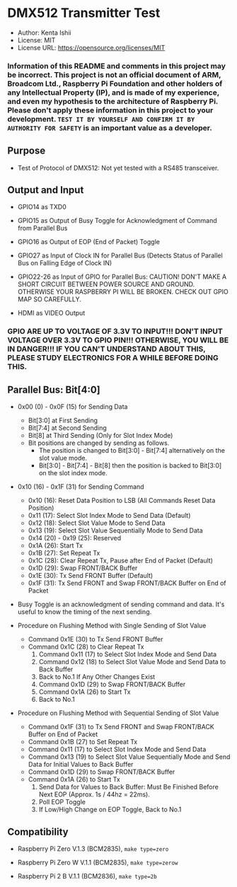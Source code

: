 # DMX512 Transmitter Test

* Author: Kenta Ishii
* License: MIT
* License URL: https://opensource.org/licenses/MIT

### Information of this README and comments in this project may be incorrect. This project is not an official document of ARM, Broadcom Ltd., Raspberry Pi Foundation and other holders of any Intellectual Property (IP), and is made of my experience, and even my hypothesis to the architecture of Raspberry Pi. Please don't apply these information in this project to your development. `TEST IT BY YOURSELF AND CONFIRM IT BY AUTHORITY FOR SAFETY` is an important value as a developer.

## Purpose

* Test of Protocol of DMX512: Not yet tested with a RS485 transceiver.

## Output and Input

* GPIO14 as TXD0

* GPIO15 as Output of Busy Toggle for Acknowledgment of Command from Parallel Bus

* GPIO16 as Output of EOP (End of Packet) Toggle

* GPIO27 as Input of Clock IN for Parallel Bus (Detects Status of Parallel Bus on Falling Edge of Clock IN)

* GPIO22-26 as Input of GPIO for Parallel Bus: CAUTION! DON'T MAKE A SHORT CIRCUIT BETWEEN POWER SOURCE AND GROUND. OTHERWISE YOUR RASPBERRY PI WILL BE BROKEN. CHECK OUT GPIO MAP SO CAREFULLY.

* HDMI as VIDEO Output

### GPIO ARE UP TO VOLTAGE OF 3.3V TO INPUT!!! DON'T INPUT VOLTAGE OVER 3.3V TO GPIO PIN!!! OTHERWISE, YOU WILL BE IN DANGER!!! IF YOU CAN'T UNDERSTAND ABOUT THIS, PLEASE STUDY ELECTRONICS FOR A WHILE BEFORE DOING THIS.

## Parallel Bus: Bit[4:0]

* 0x00 (0) - 0x0F (15) for Sending Data
	* Bit[3:0] at First Sending
	* Bit[7:4] at Second Sending
	* Bit[8] at Third Sending (Only for Slot Index Mode)
	* Bit positions are changed by sending as follows.
		* The position is changed to Bit[3:0] - Bit[7:4] alternatively on the slot value mode.
		* Bit[3:0] - Bit[7:4] - Bit[8] then the position is backed to Bit[3:0] on the slot index mode.

* 0x10 (16) - 0x1F (31) for Sending Command
	* 0x10 (16): Reset Data Position to LSB (All Commands Reset Data Position)
	* 0x11 (17): Select Slot Index Mode to Send Data (Default)
	* 0x12 (18): Select Slot Value Mode to Send Data
	* 0x13 (19): Select Slot Value Sequentially Mode to Send Data
	* 0x14 (20) - 0x19 (25): Reserved
	* 0x1A (26): Start Tx
	* 0x1B (27): Set Repeat Tx
	* 0x1C (28): Clear Repeat Tx, Pause after End of Packet (Default)
	* 0x1D (29): Swap FRONT/BACK Buffer
	* 0x1E (30): Tx Send FRONT Buffer (Default)
	* 0x1F (31): Tx Send FRONT and Swap FRONT/BACK Buffer on End of Packet

* Busy Toggle is an acknowledgment of sending command and data. It's useful to know the timing of the next sending.

* Procedure on Flushing Method with Single Sending of Slot Value
	* Command 0x1E (30) to Tx Send FRONT Buffer
	* Command 0x1C (28) to Clear Repeat Tx
		1. Command 0x11 (17) to Select Slot Index Mode and Send Data
		2. Command 0x12 (18) to Select Slot Value Mode and Send Data to Back Buffer
		3. Back to No.1 If Any Other Changes Exist
		4. Command 0x1D (29) to Swap FRONT/BACK Buffer
		5. Command 0x1A (26) to Start Tx
		6. Back to No.1

* Procedure on Flushing Method with Sequential Sending of Slot Value
	* Command 0x1F (31) to Tx Send FRONT and Swap FRONT/BACK Buffer on End of Packet
	* Command 0x1B (27) to Set Repeat Tx
	* Command 0x11 (17) to Select Slot Index Mode and Send Data
	* Command 0x13 (19) to Select Slot Value Sequentially Mode and Send Data for Initial Values to Back Buffer
	* Command 0x1D (29) to Swap FRONT/BACK Buffer
	* Command 0x1A (26) to Start Tx
		1. Send Data for Values to Back Buffer: Must Be Finished Before Next EOP (Approx. 1s / 44hz = 22ms).
		2. Poll EOP Toggle
		3. If Low/High Change on EOP Toggle, Back to No.1

## Compatibility

* Raspberry Pi Zero V.1.3 (BCM2835), `make type=zero`

* Raspberry Pi Zero W V.1.1 (BCM2835), `make type=zerow`

* Raspberry Pi 2 B V.1.1 (BCM2836), `make type=2b`
